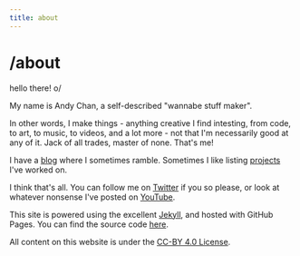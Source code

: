 ```yaml
---
title: about
---
```

# /about
hello there! o/

My name is Andy Chan, a self-described "wannabe stuff maker".

In other words, I make things - anything creative I find intesting, from code, to art, to music, to videos, and a lot more - not that I'm necessarily good at any of it. Jack of all trades, master of none. That's me!

I have a [blog](/blog.html) where I sometimes ramble. Sometimes I like listing [projects](/projects.html) I've worked on.

I think that's all. You can follow me on [Twitter](https://twitter.com/andzcliv3) if you so please, or look at whatever nonsense I've posted on [YouTube](https://youtube.com/andychanpineapples).

This site is powered using the excellent [Jekyll](https://jekyllrb.com), and hosted with GitHub Pages. You can find the source code [here](https://github.com/andythepie/andythepie.github.io).

All content on this website is under the [CC-BY 4.0 License](https://creativecommons.org/licenses/by/4.0/legalcode).